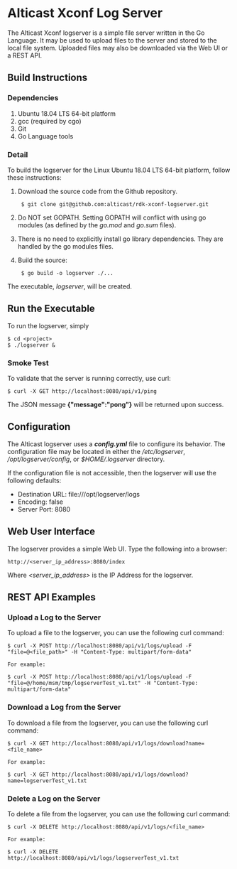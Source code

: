 # Alticast Xconf Log Server

The Alticast Xconf logserver is a simple file server written in the Go Language.
It may be used to upload files to the server and stored to the local file
system. Uploaded files may also be downloaded via the Web UI or a REST API.

## Build Instructions

### Dependencies

1. Ubuntu 18.04 LTS 64-bit platform
2. gcc (required by cgo)
3. Git
4. Go Language tools

### Detail

To build the logserver for the Linux Ubuntu 18.04 LTS 64-bit platform,
follow these instructions:

1. Download the source code from the Github repository.

        $ git clone git@github.com:alticast/rdk-xconf-logserver.git

2. Do NOT set GOPATH. Setting GOPATH will conflict with using go modules (as defined by the _go.mod_ and _go.sum_ files).

3. There is no need to explicitly install go library dependencies. They are handled by the go modules files.

6. Build the source:

        $ go build -o logserver ./...

The executable, *logserver*, will be created.

## Run the Executable

To run the logserver, simply

```
$ cd <project>
$ ./logserver &
```

### Smoke Test

To validate that the server is running correctly, use curl:

```
$ curl -X GET http://localhost:8080/api/v1/ping
```

The JSON message **{"message":"pong"}** will be returned upon success.

## Configuration

The Alticast logserver uses a ***config.yml*** file to configure its behavior.
The configuration file may be located in either the */etc/logserver*,
*/opt/logserver/config*, or *$HOME/.logserver* directory.

If the configuration file is not accessible, then the logserver will use the
following defaults:

* Destination URL: file:///opt/logserver/logs
* Encoding: false
* Server Port: 8080

## Web User Interface

The logserver provides a simple Web UI. Type the following into a browser:

```
http://<server_ip_address>:8080/index
```
Where *<server_ip_address>* is the IP Address for the logserver.

## REST API Examples

### Upload a Log to the Server

To upload a file to the logserver, you can use the following curl command:

```
$ curl -X POST http://localhost:8080/api/v1/logs/upload -F "file=@<file_path>" -H "Content-Type: multipart/form-data"

For example:

$ curl -X POST http://localhost:8080/api/v1/logs/upload -F "file=@/home/msm/tmp/logserverTest_v1.txt" -H "Content-Type: multipart/form-data"
```
### Download a Log from the Server

To download a file from the logserver, you can use the following curl command:

```
$ curl -X GET http://localhost:8080/api/v1/logs/download?name=<file_name>

For example:

$ curl -X GET http://localhost:8080/api/v1/logs/download?name=logserverTest_v1.txt
```

### Delete a Log on the Server

To delete a file from the logserver, you can use the following curl command:

```
$ curl -X DELETE http://localhost:8080/api/v1/logs/<file_name>

For example:

$ curl -X DELETE http://localhost:8080/api/v1/logs/logserverTest_v1.txt
```
